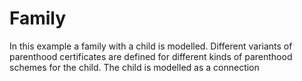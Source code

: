 # Family
In this example a family with a child is modelled.
Different variants of parenthood certificates are defined for different kinds of parenthood schemes for the child.
The child is modelled as a connection
